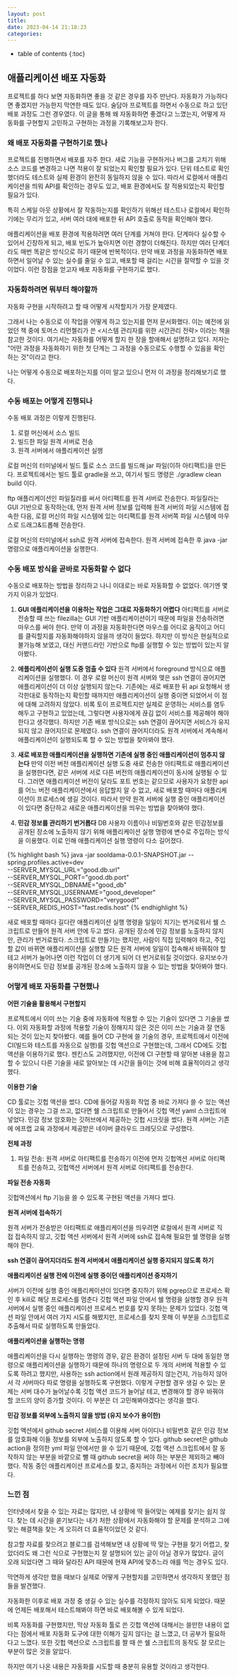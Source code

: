 ```yaml
---
layout: post
title: 
date: 2023-04-14 21:18:23
categories: 
---
```

* table of contents
{:toc}

## 애플리케이션 배포 자동화

프로젝트를 하다 보면 자동화하면 좋을 것 같은 경우를 자주 만난다. 자동화가 가능하다면 좋겠지만 가능한지 막연한 때도 있다. 술담아 프로젝트를 하면서 수동으로 하고 있던 배포 과정도 그런 경우였다. 이 글을 통해 왜 자동화하면 좋겠다고 느꼈는지, 어떻게 자동화를 구현할지 고민하고 구현하는 과정을 기록해보고자 한다.

### 왜 배포 자동화를 구현하기로 했나

프로젝트를 진행하면서 배포를 자주 한다. 새로 기능을 구현하거나 버그를 고치기 위해 소스 코드를 변경하고 나면 적용이 잘 되었는지 확인할 필요가 있다. 단위 테스트로 확인했더라도 테스트와 실제 환경이 완전히 동일하지 않을 수 있다. 따라서 로컬에서 애플리케이션을 띄워 API를 확인하는 경우도 있고, 배포 환경에서도 잘 적용되었는지 확인할 필요가 있다.

특히 스케일 아웃 상황에서 잘 작동하는지를 확인하기 위해선 테스트나 로컬에서 확인하기에는 무리가 있고, 서버 여러 대에 배포한 뒤 API 호출로 동작을 확인해야 했다.

애플리케이션을 배포 환경에 적용하려면 여러 단계를 거쳐야 한다. 단계마다 실수할 수 있어서 긴장하게 되고, 배포 빈도가 높아지면 이런 경향이 더해진다. 하지만 여러 단계더라도 매번 똑같은 방식으로 하기 때문에 반복적이다. 만약 배포 과정을 자동화하면 배포하면서 일어날 수 있는 실수를 줄일 수 있고, 배포할 때 걸리는 시간을 절약할 수 있을 것이었다. 이런 장점을 얻고자 배포 자동화를 구현하기로 했다.

### 자동화하려면 뭐부터 해야할까

자동화 구현을 시작하려고 할 때 어떻게 시작할지가 가장 문제였다.

그래서 나는 수동으로 이 작업을 어떻게 하고 있는지를 먼저 문서화했다. 이는 예전에 읽었던 책 중에 토머스 리먼첼리가 쓴 \<시스템 관리자를 위한 시간관리 전략\> 이라는 책을 참고한 것이다. 여기서는 자동화를 어떻게 할지 한 장을 할애해서 설명하고 있다. 저자는 "어떤 과정을 자동화하기 위한 첫 단계는 그 과정을 수동으로도 수행할 수 있음을 확인하는 것"이라고 한다.

나는 어떻게 수동으로 배포하는지를 이미 알고 있으니 먼저 이 과정을 정리해보기로 했다.

### 수동 배포는 어떻게 진행되나

수동 배포 과정은 이렇게 진행된다.

1. 로컬 머신에서 소스 빌드
2. 빌드한 파일 원격 서버로 전송
3. 원격 서버에서 애플리케이션 실행

로컬 머신의 터미널에서 빌드 툴로 소스 코드를 빌드해 jar 파일(이하 아티팩트)을 만든다. 프로젝트에서는 빌드 툴로 gradle을 쓰고, 여기서 빌드 명령은 ./gradlew clean build 이다.

ftp 애플리케이션인 파일질라를 써서 아티팩트를 원격 서버로 전송한다. 파일질라는 GUI 기반으로 동작하는데, 먼저 원격 서버 정보를 입력해 원격 서버의 파일 시스템에 접속한 다음, 로컬 머신의 파일 시스템에 있는 아티팩트를 원격 서버쪽 파일 시스템에 마우스로 드래그&드롭해 전송한다.

로컬 머신의 터미널에서 ssh로 원격 서버에 접속한다. 원격 서버에 접속한 후 java -jar 명령으로 애플리케이션을 실행한다.

### 수동 배포 방식을 곧바로 자동화할 수 없다

수동으로 배포하는 방법을 정리하고 나니 이대로는 바로 자동화할 수 없었다. 여기엔 몇 가지 이유가 있었다.

1. **GUI 애플리케이션을 이용하는 작업은 그대로 자동화하기 어렵다**
아티팩트를 서버로 전송할 때 쓰는 filezilla는 GUI 기반 애플리케이션이기 때문에 파일을 전송하려면 마우스를 써야 한다. 만약 이 과정을 자동화한다면 마우스를 어디로 움직이고 어디를 클릭할지를 자동화해야하지 않을까 생각이 들었다. 하지만 이 방식은 현실적으로 불가능해 보였고, 대신 커맨드라인 기반으로 ftp를 실행할 수 있는 방법이 있는지 알아봤다.

2. **애플리케이션이 실행 도중 멈출 수 있다**
원격 서버에서 foreground 방식으로 애플리케이션을 실행했다. 이 경우 로컬 머신이 원격 서버와 맺은 ssh 연결이 끊어지면 애플리케이션이 더 이상 실행되지 않는다. 기존에는 새로 배포한 뒤 api 요청해서 생각한대로 동작하는지 확인할 때까지만 애플리케이션이 실행 중이면 되었어서 이 점에 대해 고려하지 않았다.
비록 토이 프로젝트지만 실제로 운영하는 서비스를 염두해두고 구현하고 있었는데, 그렇다면 사용자에게 끊김 없이 서비스를 제공해야 해야한다고 생각했다. 하지만 기존 배포 방식으로는 ssh 연결이 끊어지면 서비스가 유지되지 않고 끊어지므로 문제였다. ssh 연결이 끊어지더라도 원격 서버에서 계속해서 애플리케이션이 실행되도록  할 수 있는 방법을 찾아봐야 했다.

3. **새로 배포한 애플리케이션을 실행하면 기존에 실행 중인 애플리케이션이 멈추지 않는다**
만약 이전 버전 애플리케이션 실행 도중 새로 전송한 아티팩트로 애플리케이션을 실행한다면, 같은 서버에 서로 다른 버전의 애플리케이션이 동시에 실행될 수 있다. 그러면 애플리케이션 버전이 달라도 포트 번호는 같으므로 사용자가 요청한 api를 어느 버전 애플리케이션에서 응답할지 알 수 없고, 새로 배포할 때마다 애플리케이션이 프로세스에 생길 것이다.
따라서 만약 원격 서버에 실행 중인 애플리케이션이 있다면 중단하고 새로운 애플리케이션을 띄우는 방법을 찾아봐야 했다.

4. **민감 정보를 관리하기 번거롭다**
DB 사용자 이름이나 비밀번호와 같은 민감정보를 공개된 장소에 노출하지 않기 위해 애플리케이션 실행 명령에 변수로 주입하는 방식을 이용했다. 이로 인해 애플리케이션 실행 명령이 다소 길어졌다.

{% highlight bash %}
java -jar sooldama-0.0.1-SNAPSHOT.jar --spring.profiles.active=dev \
--SERVER_MYSQL_URL="good.db.url" \
--SERVER_MYSQL_PORT="good.db.port" \
--SERVER_MYSQL_DBNAME="good_db" \
--SERVER_MYSQL_USERNAME="good_developer" \
--SERVER_MYSQL_PASSWORD="verygood!" \
--SERVER_REDIS_HOST="fast.redis.host"
{% endhighlight %}

새로 배포할 때마다 길다란 애플리케이션 실행 명령을 일일이 치기는 번거로워서 쉘 스크립트로 만들어 원격 서버 안에 두고 썼다. 공개된 장소에 민감 정보를 노출하지 않지만, 관리가 번거로웠다. 스크립트로 만들기는 했지만, 사람이 직접 입력해야 하고, 주입할 값이 바뀌면 애플리케이션을 실행할 모든 원격 서버에 일일이 접속해서 바꿔줘야 할테고 서버가 늘어나면 이런 작업이 더 생기게 되어 더 번거로워질 것이었다. 유지보수가 용이하면서도 민감 정보를 공개된 장소에 노출하지 않을 수 있는 방법을 찾아봐야 했다.

### 어떻게 배포 자동화를 구현했나

**어떤 기술을 활용해서 구현할지**

프로젝트에서 이미 쓰는 기술 중에 자동화에 적용할 수 있는 기술이 있다면 그 기술을 썼다. 이외 자동화할 과정에 적용할 기술이 정해지지 않은 것은 이미 쓰는 기술과 잘 연동되는 것이 있는지 찾아봤다.
예를 들어 CD 구현에 쓸 기술의 경우, 프로젝트에서 이전에 CI(빌드와 테스트를 자동으로 실행)를 깃헙 액션으로 구현했는데, 그래서 CD에도 깃헙 액션을 이용하기로 했다. 젠킨스도 고려했지만, 이전에 CI 구현할 때 알아본 내용을 참고할 수 있으니 다른 기술을 새로 알아보는 데 시간을 들이는 것에 비해 효율적이라고 생각했다.

**이용한 기술**

CD 툴로는 깃헙 액션을 썼다. CD에 들어갈 자동화 작업 중 바로 가져다 쓸 수 있는 액션이 있는 경우는 그걸 쓰고, 없다면 쉘 스크립트로 만들어서 깃헙 액션 yaml 스크립트에 넣었다.
민감 정보 암호화는 깃허브에서 제공하는 깃헙 시크릿을 썼다.
원격 서버는 기존에 에프랩 교육 과정에서 제공받은 네이버 클라우드 크레딧으로 구성했다.

**전체 과정**

1. 파일 전송: 원격 서버로 아티팩트를 전송하기 이전에 먼저 깃헙액션 서버로 아티팩트를 전송하고, 깃헙액션 서버에서 원격 서버로 아티팩트를 전송한다.

**파일 전송 자동화**

깃헙액션에서 ftp 기능을 쓸 수 있도록 구현된 액션을 가져다 썼다.

**원격 서버에 접속하기**

원격 서버가 전송받은 아티팩트로 애플리케이션을 띄우려면 로컬에서 원격 서버로 직접 접속하지 않고, 깃헙 액션 서버에서 원격 서버에 ssh로 접속해 필요한 쉘 명령을 실행해야 한다.

**ssh 연결이 끊어지더라도 원격 서버에서 애플리케이션 실행 중지되지 않도록 하기**

**애플리케이션 실행 전에 이전에 실행 중이던 애플리케이션 중지하기**

서버가 이전에 실행 중인 애플리케이션이 있다면 중지하기 위해 pgrep으로 프로세스 확인 후 kill로 해당 프로세스를 멈춘다
깃헙 액션 파일 안에서 쉘 명령을 실행할 경우 원격 서버에서 실행 중인 애플리케이션 프로세스 번호를 찾지 못하는 문제가 있었다. 깃헙 액션 파일 안에서 여러 가지 시도를 해봤지만, 프로세스를 찾지 못해 이 부분을 스크립트로 추출해서 따로 실행하도록 만들었다.

**애플리케이션을 실행하는 명령**

애플리케이션을 다시 실행하는 명령의 경우, 같은 환경이 설정된 서버 두 대에 동일한 명령으로 애플리케이션을 실행하기 때문에 하나의 명령으로 두 개의 서버에 적용할 수 있도록 하려고 했지만, 사용하는 ssh action에서 원래 제공하지 않는건지, 가능하지 않아서 각 서버마다 따로 명령을 실행하도록 구현했다.
이렇게 구현할 경우 생길 수 있는 문제는 서버 대수가 늘어날수록 깃헙 액션 코드가 늘어날 테고, 변경해야 할 경우 바꿔야 할 코드의 양이 증가할 것이다. 이 부분은 더 고민해봐야겠다는 생각을 했다.

**민감 정보를 외부에 노출하지 않을 방법 (유지 보수가 용이한)**

깃헙 액션에서 github secret 서비스를 이용해 서버 아이디나 비밀번호 같은 민감 정보를 암호화해 이들 정보를 외부에 노출하지 않도록 할 수 있다.
github secret은 github action을 정의한 yml 파일 안에서만 쓸 수 있기 때문에, 깃헙 액션 스크립트에서 잘 동작하지 않는 부분을 바깥으로 뺄 때 github secret을 써야 하는 부분은 제외하고 빼야 했다. 작동 중인 애플리케이션 프로세스를 찾고, 중지하는 과정에서 이런 조치가 필요했다.

### 느낀 점

인터넷에서 찾을 수 있는 자료는 많지만, 내 상황에 딱 들어맞는 예제를 찾기는 쉽지 않다. 찾는 데 시간을 쏟기보다는 내가 처한 상황에서 자동화해야 할 문제를 분석하고 그에 맞는 해결책을 찾는 게 오히려 더 효율적이었던 것 같다.

참고할 자료를 찾으려고 블로그를 검색해보면 내 상황에 딱 맞는 구현을 찾기 어렵고, 찾았더라도 왜 그런 식으로 구현했는지 잘 설명되어 있는 글이 아닐 경우가 많았다. 글이 오래 되었다면 그 때와 달라진 API 때문에 현재 API에 맞추느라 애를 먹는 경우도 있다.

막연하게 생각만 했을 때보다 실제로 어떻게 구현할지를 고민하면서 생각하지 못했던 점들을 발견했다.

자동화한 이후로 배포 과정 중 생길 수 있는 실수를 걱정하지 않아도 되게 되었다. 때문에 언제든 배포해서 테스트해봐야 하면 바로 배포해볼 수 있게 되었다.

비록 자동화를 구현했지만, 막상 자동화 툴로 쓴 깃헙 액션에 대해서는 쓸만한 내용이 없다는 점에서 배포 자동화 도구에 대한 이해가 깊지 않다는 걸 느꼈고, 더 공부가 필요하다고 느꼈다. 또한 깃헙 액션으로 스크립트를 짤 때 쓴 쉘 스크립트의 동작도 잘 모르는 부분이 많은 것을 알았다.

하지만 여기 나온 내용은 자동화를 시도할 때 충분히 유용할 것이라고 생각한다.
